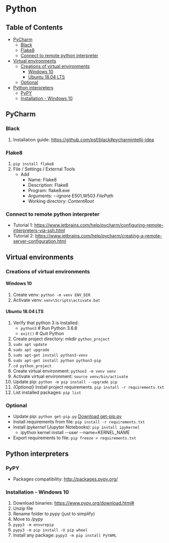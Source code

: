 # Python

## Table of Contents
- [PyCharm](#pycharm)
  * [Black](#black)
  * [Flake8](#flake8)
  * [Connect to remote python interpreter](#connect-to-remote-python-interpreter)
- [Virtual environments](#virtual-environments)
  * [Creations of virtual environments](#creations-of-virtual-environments)
    + [Windows 10](#windows-10)
    + [Ubuntu 18.04 LTS](#ubuntu-1804-lts)
  * [Optional](#optional)
- [Python interpreters](#python-interpreters)
  * [PyPY](#pypy)
  * [Installation - Windows 10](#installation---windows-10)


## PyCharm
### Black
1. Installation guide: https://github.com/psf/black#pycharmintellij-idea

### Flake8
1. ```pip install flake8```
2. File / Settings / External Tools
	- Add
		- Name: Flake8
		- Description: Flake8
		- Program: flake8.exe
		- Arguments: --ignore E501,W503 $FilePath$
		- Working directory: $ContentRoot$

### Connect to remote python interpreter
- Tutorial 1: https://www.jetbrains.com/help/pycharm/configuring-remote-interpreters-via-ssh.html
- Tutorial 2: https://www.jetbrains.com/help/pycharm/creating-a-remote-server-configuration.html 	 


## Virtual environments
### Creations of virtual environments
#### Windows 10
1. Create venv: `python -m venv ENV_DIR`
2. Activate venv: `venv\Scripts\activate.bat`

#### Ubuntu 18.04 LTS
1. Verify that python 3 is installed.
	- `python3`	# Run Python 3.6.8
	- `exit()`	# Quit Python
2. Create project directory: mkdir `python_project`
3. `sudo apt update`
4. `sudo apt upgrade`
5. `sudo apt-get install python3-venv`
6. `sudo apt-get install python python3-pip`
7. `cd python_project`
8. Create virtual environment: `python3 -m venv venv`
9. Activate virtual environment: `source venv/bin/activate`
10. Update pip: `python -m pip install --upgrade pip`
11. *(Optional)* Install project requirements. `pip install -r requirements.txt`
12. List installed packages: `pip list`

### Optional
- Update pip: `python get-pip.py` [Download get-pip.py](https://bootstrap.pypa.io/get-pip.py)
- Install requirements from file: `pip install -r requirements.txt`
- Install *ipykernel* (Jupyter Notebooks): `pip install ipykernel`
	- ipython kernel install --user --name=KERNEL_NAME
- Export requirements to file: `pip freeze > requirements.txt`


## Python interpreters
### PyPY
- Packages compatibility: http://packages.pypy.org/

### Installation - Windows 10
1. Download binaries: https://www.pypy.org/download.html#
2. Unzip file
3. Rename folder to *pypy* (just to simplify)
4. Move to */pypy*
5. `pypy3 -m ensurepip`
6. `pypy3 -m pip install -U pip wheel`
7. Install any package: `pypy3 -m pip install PyYAML`
